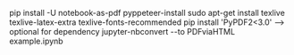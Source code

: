 pip install -U notebook-as-pdf
pyppeteer-install
sudo apt-get install texlive texlive-latex-extra texlive-fonts-recommended
pip install 'PyPDF2<3.0' --> optional for dependency
jupyter-nbconvert --to PDFviaHTML example.ipynb
